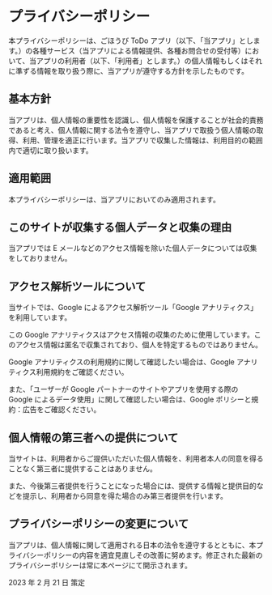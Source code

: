 # プライバシーポリシー

本プライバシーポリシーは、ごほうび ToDo アプリ（以下、「当アプリ」とします。）の各種サービス（当アプリによる情報提供、各種お問合せの受付等）において、当アプリの利用者（以下、「利用者」とします。）の個人情報もしくはそれに準ずる情報を取り扱う際に、当アプリが遵守する方針を示したものです。

## 基本方針

当アプリは、個人情報の重要性を認識し、個人情報を保護することが社会的責務であると考え、個人情報に関する法令を遵守し、当アプリで取扱う個人情報の取得、利用、管理を適正に行います。当アプリで収集した情報は、利用目的の範囲内で適切に取り扱います。

## 適用範囲

本プライバシーポリシーは、当アプリにおいてのみ適用されます。

## このサイトが収集する個人データと収集の理由

当アプリでは E メールなどのアクセス情報を除いた個人データについては収集をしておりません。

## アクセス解析ツールについて

当サイトでは、Google によるアクセス解析ツール「Google アナリティクス」を利用しています。

この Google アナリティクスはアクセス情報の収集のために使用しています。このアクセス情報は匿名で収集されており、個人を特定するものではありません。

Google アナリティクスの利用規約に関して確認したい場合は、Google アナリティクス利用規約をご確認ください。

また、「ユーザーが Google パートナーのサイトやアプリを使用する際の Google によるデータ使用」に関して確認したい場合は、Google ポリシーと規約：広告をご確認ください。

## 個人情報の第三者への提供について

当サイトは、利用者からご提供いただいた個人情報を、利用者本人の同意を得ることなく第三者に提供することはありません。

また、今後第三者提供を行うことになった場合には、提供する情報と提供目的などを提示し、利用者から同意を得た場合のみ第三者提供を行います。

## プライバシーポリシーの変更について

当アプリは、個人情報に関して適用される日本の法令を遵守するとともに、本プライバシーポリシーの内容を適宜見直しその改善に努めます。修正された最新のプライバシーポリシーは常に本ページにて開示されます。

2023 年 2 月 21 日 策定
